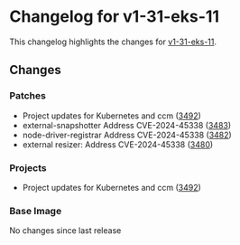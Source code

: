 # Changelog for v1-31-eks-11

This changelog highlights the changes for [v1-31-eks-11](https://github.com/aws/eks-distro/tree/v1-31-eks-11).

## Changes

### Patches
* Project updates for Kubernetes and ccm ([3492](https://github.com/aws/eks-distro/pull/3492))
* external-snapshotter Address CVE-2024-45338 ([3483](https://github.com/aws/eks-distro/pull/3483))
* node-driver-registrar Address CVE-2024-45338 ([3482](https://github.com/aws/eks-distro/pull/3482))
* external resizer: Address CVE-2024-45338 ([3480](https://github.com/aws/eks-distro/pull/3480))

### Projects
* Project updates for Kubernetes and ccm ([3492](https://github.com/aws/eks-distro/pull/3492))

### Base Image
No changes since last release

